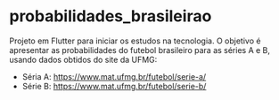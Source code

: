 # probabilidades_brasileirao

Projeto em Flutter para iniciar os estudos na tecnologia. 
O objetivo é apresentar as probabilidades do futebol brasileiro para as séries A e B, 
usando dados obtidos do site da UFMG: 

- Séria A: https://www.mat.ufmg.br/futebol/serie-a/
- Série B: https://www.mat.ufmg.br/futebol/serie-b/
